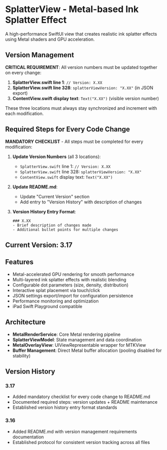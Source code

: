 # SplatterView - Metal-based Ink Splatter Effect

A high-performance SwiftUI view that creates realistic ink splatter effects using Metal shaders and GPU acceleration.

## Version Management

**CRITICAL REQUIREMENT**: All version numbers must be updated together on every change:

1. **SplatterView.swift line 1**: `// Version: X.XX` 
2. **SplatterView.swift line 328**: `splatterViewVersion: "X.XX"` (in JSON export)
3. **ContentView.swift display text**: `Text("X.XX")` (visible version number)

These three locations must always stay synchronized and increment with each modification.

## Required Steps for Every Code Change

**MANDATORY CHECKLIST** - All steps must be completed for every modification:

1. **Update Version Numbers** (all 3 locations):
   - `SplatterView.swift` line 1: `// Version: X.XX`
   - `SplatterView.swift` line 328: `splatterViewVersion: "X.XX"`
   - `ContentView.swift` display text: `Text("X.XX")`

2. **Update README.md**:
   - Update "Current Version" section
   - Add entry to "Version History" with description of changes

3. **Version History Entry Format**:
   ```
   ### X.XX
   - Brief description of changes made
   - Additional bullet points for multiple changes
   ```

## Current Version: 3.17

## Features

- Metal-accelerated GPU rendering for smooth performance
- Multi-layered ink splatter effects with realistic blending
- Configurable dot parameters (size, density, distribution)
- Interactive splat placement via touch/click
- JSON settings export/import for configuration persistence
- Performance monitoring and optimization
- iPad Swift Playground compatible

## Architecture

- **MetalRenderService**: Core Metal rendering pipeline
- **SplatterViewModel**: State management and data coordination  
- **MetalOverlayView**: UIViewRepresentable wrapper for MTKView
- **Buffer Management**: Direct Metal buffer allocation (pooling disabled for stability)

## Version History

### 3.17
- Added mandatory checklist for every code change to README.md
- Documented required steps: version updates + README maintenance
- Established version history entry format standards

### 3.16
- Added README.md with version management requirements documentation
- Established protocol for consistent version tracking across all files